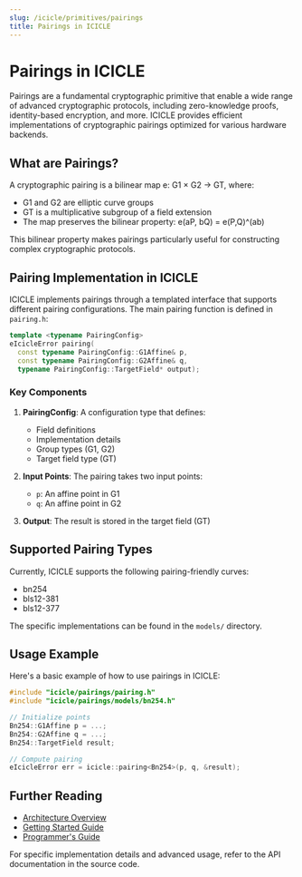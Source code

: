 ```yaml
---
slug: /icicle/primitives/pairings
title: Pairings in ICICLE
---
```


# Pairings in ICICLE

Pairings are a fundamental cryptographic primitive that enable a wide range of advanced cryptographic protocols, including zero-knowledge proofs, identity-based encryption, and more. ICICLE provides efficient implementations of cryptographic pairings optimized for various hardware backends.

## What are Pairings?

A cryptographic pairing is a bilinear map e: G1 × G2 → GT, where:
- G1 and G2 are elliptic curve groups
- GT is a multiplicative subgroup of a field extension
- The map preserves the bilinear property: e(aP, bQ) = e(P,Q)^(ab)

This bilinear property makes pairings particularly useful for constructing complex cryptographic protocols.

## Pairing Implementation in ICICLE

ICICLE implements pairings through a templated interface that supports different pairing configurations. The main pairing function is defined in `pairing.h`:

```cpp
template <typename PairingConfig>
eIcicleError pairing(
  const typename PairingConfig::G1Affine& p,
  const typename PairingConfig::G2Affine& q,
  typename PairingConfig::TargetField* output);
```

### Key Components

1. **PairingConfig**: A configuration type that defines:
   - Field definitions
   - Implementation details
   - Group types (G1, G2)
   - Target field type (GT)

2. **Input Points**: The pairing takes two input points:
   - `p`: An affine point in G1
   - `q`: An affine point in G2

3. **Output**: The result is stored in the target field (GT)

## Supported Pairing Types

Currently, ICICLE supports the following pairing-friendly curves:
- bn254
- bls12-381
- bls12-377

The specific implementations can be found in the `models/` directory.

## Usage Example

Here's a basic example of how to use pairings in ICICLE:

```cpp
#include "icicle/pairings/pairing.h"
#include "icicle/pairings/models/bn254.h"

// Initialize points
Bn254::G1Affine p = ...;
Bn254::G2Affine q = ...;
Bn254::TargetField result;

// Compute pairing
eIcicleError err = icicle::pairing<Bn254>(p, q, &result);
```

## Further Reading

- [Architecture Overview](../arch_overview.md)
- [Getting Started Guide](../getting_started.md)
- [Programmer's Guide](../programmers_guide/general.md)

For specific implementation details and advanced usage, refer to the API documentation in the source code. 